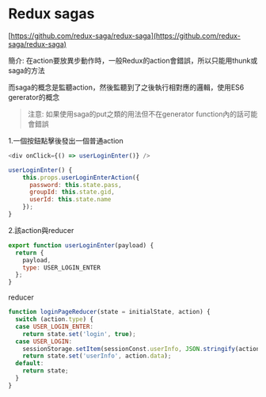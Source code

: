 # Redux sagas

[https://github.com/redux-saga/redux-saga](https://github.com/redux-saga/redux-saga)

簡介: 在action要放異步動作時，一般Redux的action會錯誤，所以只能用thunk或saga的方法

而saga的概念是監聽action，然後監聽到了之後執行相對應的邏輯，使用ES6 gererator的概念

> 注意: 如果使用saga的put之類的用法但不在generator function內的話可能會錯誤

1.一個按鈕點擊後發出一個普通action

```js
<div onClick={() => userLoginEnter()} />

userLoginEnter() {
    this.props.userLoginEnterAction({
      password: this.state.pass,
      groupId: this.state.gid,
      userId: this.state.name
    });  
}
```

2.該action與reducer

```js
export function userLoginEnter(payload) {
  return {
    payload,
    type: USER_LOGIN_ENTER
  };
}
```

reducer

```js
function loginPageReducer(state = initialState, action) {
  switch (action.type) {
  case USER_LOGIN_ENTER:
    return state.set('login', true);
  case USER_LOGIN:
    sessionStorage.setItem(sessionConst.userInfo, JSON.stringify(action.data));
    return state.set('userInfo', action.data);
  default:
    return state;
  }
}
```



